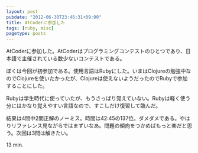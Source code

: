 ```yaml
---
layout: post
pubdate: "2012-06-30T23:46:31+09:00"
title: AtCoderに参加した
tags: [ruby, misc]
pagetype: posts
---
```

AtCoderに参加した。AtCoderはプログラミングコンテストのひとつであり、日本語で主催されている数少ないコンテストである。

ぼくは今回が初参加である。使用言語はRubyにした。いまはClojureの勉強中なのでClojureを使いたかったが、Clojureは使えないようだったのでRubyで参加することにした。

Rubyは学生時代に使っていたが、もうさっぱり覚えていない。Rubyは軽く使う分にはかなり覚えやすい言語なので、すこしだけ復習して臨んだ。

結果は4問中2問正解のノーミス。時間は42:45の137位。ダメダメである。やはりリファレンス見ながらではまずいなあ。問題の傾向をつかめばもっと楽だと思う。次回は3問は解きたい。

13 min.
